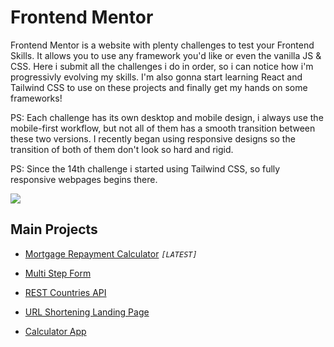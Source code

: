# Frontend Mentor

Frontend Mentor is a website with plenty challenges to test your Frontend Skills. It allows you to use any framework you'd like or even the vanilla JS & CSS. Here i submit all the challenges i do in order, so i can notice how i'm progressivly evolving my skills. I'm also gonna start learning React and Tailwind CSS to use on these projects and finally get my hands on some frameworks!

PS: Each challenge has its own desktop and mobile design, i always use the mobile-first workflow, but not all of them has a smooth transition between these two versions. I recently began using responsive designs so the transition of both of them don't look so hard and rigid.

PS: Since the 14th challenge i started using Tailwind CSS, so fully responsive webpages begins there.

<a href="https://www.frontendmentor.io/profile/gutoPsilva" rel="external">
  <img src="https://img.shields.io/static/v1?style=for-the-badge&message=Frontend+Mentor&color=3F54A3&logo=Frontend+Mentor&logoColor=FFFFFF&label=">
</a>

## Main Projects

- <a href="https://gutopsilva-mortgage.vercel.app">Mortgage Repayment Calculator</a> *`[LATEST]`*

- <a href="https://gutopsilva-multi-step-form.netlify.app/">Multi Step Form</a>

- <a href="https://whereintheworld-gutopsilva.netlify.app/">REST Countries API</a>

- <a href="https://shortly-gutopsilva.netlify.app/">URL Shortening Landing Page</a>

- <a href="https://gutopsilva-calculator-app.netlify.app/">Calculator App</a> 
